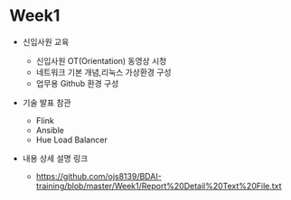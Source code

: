 # Week1

* 신입사원 교육
  + 신입사원 OT(Orientation) 동영상 시청
  + 네트워크 기본 개념,리눅스 가상환경 구성
  + 업무용 Github 환경 구성

* 기술 발표 참관
  * Flink
  * Ansible
  * Hue Load Balancer
* 내용 상세 설명 링크
  * https://github.com/ojs8139/BDAI-training/blob/master/Week1/Report%20Detail%20Text%20File.txt
